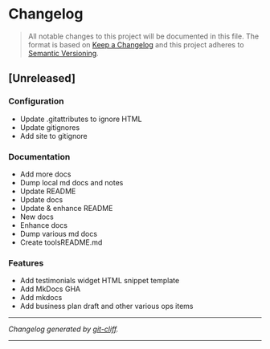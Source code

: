 # Changelog

> All notable changes to this project will be documented in this file. The format is based on
[Keep a Changelog](http://keepachangelog.com/) and this project adheres to
[Semantic Versioning](http://semver.org/).

## [Unreleased]

### Configuration

- Update .gitattributes to ignore HTML
- Update gitignores
- Add site to gitignore

### Documentation

- Add more docs
- Dump local md docs and notes
- Update README
- Update docs
- Update & enhance README
- New docs
- Enhance docs
- Dump various md docs
- Create toolsREADME.md

### Features

- Add testimonials widget HTML snippet template
- Add MkDocs GHA
- Add mkdocs
- Add business plan draft and other various ops items

***
*Changelog generated by [git-cliff](https://github.com/orhun/git-cliff).*
***
